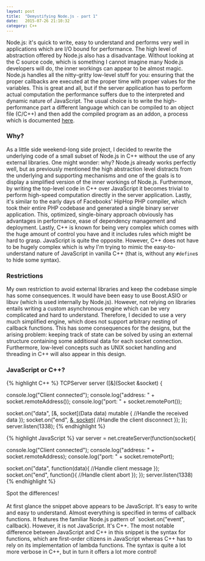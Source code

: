 ```yaml
---
layout: post
title:  "Demystifying Node.js - part 1"
date:   2015-07-26 21:10:32
category: C++
---
```


Node.js: it's quick to write, easy to understand and performs very well in applications which are I/O bound for performance. The high level of abstraction offered by Node.js also has a disadvantage. Without looking at the C source code, which is something I cannot imagine many Node.js developers will do, the inner workings can appear to be almost magic. Node.js handles all the nitty-gritty low-level stuff for you: ensuring that the proper callbacks are executed at the proper time with proper values for the variables. This is great and all, but if the server application has to perform actual computation the performance suffers due to the interpreted and dynamic nature of JavaScript. The usual choice is to write the high-performance part a different language which can be compiled to an object file (C/C++) and then add the compiled program as an addon, a process which is documented [here](https://nodejs.org/api/addons.html).


### Why?
As a little side weekend-long side project, I decided to rewrite the underlying code of a small subset of Node.js in C++ without the use of any external libraries. One might wonder: why? Node.js already works perfectly well, but as previously mentioned the high abstraction level distracts from the underlying and supporting mechanisms and one of the goals is to display a simplified version of the inner workings of Node.js. Furthermore, by writing the top-level code in C++ over JavaScript it becomes trivial to perform high-speed computation directly in the server application. Lastly, it's similar to the early days of Facebooks' HipHop PHP compiler, which took their entire PHP codebase and generated a single binary server application. This, optimized, single-binary approach obviously has advantages in performance, ease of dependency management and deployment. Lastly, C++ is known for being very complex which comes with the huge amount of control you have and it includes rules which might be hard to grasp. JavaScript is quite the opposite. However, C++ does not have to be hugely complex which is why I'm trying to mimic the easy-to-understand nature of JavaScript in vanilla C++ (that is, without any `#define`s to hide some syntax).


### Restrictions
My own restriction to avoid external libraries and keep the codebase simple has some consequences. It would have been easy to use Boost.ASIO or libuv (which is used internally by Node.js). However, not relying on libraries entails writing a custom asynchronous engine which can be very complicated and hard to understand. Therefore, I decided to use a very much simplified engine, which does not support arbitrary nesting of callback functions. This has some consequences for the designs, but the arising problem: keeping track of state can be solved by using an external structure containing some additional data for each socket connection. Furthermore, low-level concepts such as UNIX socket handling and threading in C++ will also appear in this design.

### JavaScript or C++?
<style type="text/css">
    pre {
        font-size: 12px;
    }
    </style>
<div class="row">
<div class="col-md-6">
{% highlight C++ %}
TCPServer server ([&](Socket &socket) {

  console.log("Client connected");
  console.log("address: " + socket.remoteAddress());
  console.log("port:    " + socket.remotePort());

  socket.on("data", [&, socket](Data data) mutable {
    //Handle the received data
  });
  socket.on("end", [&, socket](){
    //Handle the client disconnect
  });
});
server.listen(1338);
{% endhighlight %}
</div>
<div class="col-md-6">
{% highlight JavaScript %}
var server = net.createServer(function(socket){

  console.log("Client connected");
  console.log("address: " + socket.remoteAddress);
  console.log("port:    " + socket.remotePort);

  socket.on("data", function(data){
    //Handle client message
  });
  socket.on("end", function(){
    //Handle client abort
  });
});
server.listen(1338)
{% endhighlight %}
</div>
</div>
<div class="row text-center">
Spot the differences!
</div>

<br>
At first glance the snippet above appears to be JavaScript. It's easy to write and easy to understand. Almost everything is specified in terms of callback functions. It features the familiar Node.js pattern of `socket.on("event", callback). However, it is not JavaScript. It's C++. The most notable difference between JavaScript and C++ in this snippet is the syntax for functions, which are first-order citizens in JavaScript whereas C++ has to rely on its implementation of lambda functions. The syntax is quite a lot more verbose in C++, but in turn it offers a lot more control!




